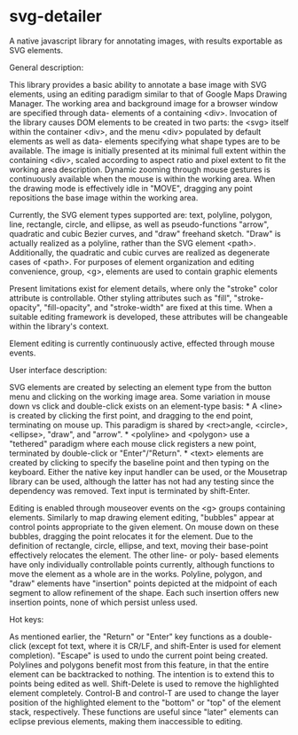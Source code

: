# svg-detailer
A native javascript library for annotating images, with results exportable as SVG elements.

 General description:

   This library provides a basic ability to annotate a base image with SVG elements, using an editing paradigm
   similar to that of Google Maps Drawing Manager.  The working area and background image for a browser window
   are specified through data- elements of a containing &lt;div&gt;.  Invocation of the library causes DOM elements to
   be created in two parts: the &lt;svg&gt; itself within the container &lt;div&gt;, and the menu &lt;div&gt; populated by default
   elements as well as data- elements specifying what shape types are to be available.  The image is initially
   presented at its minimal full extent within the containing &lt;div&gt;, scaled according to aspect ratio and pixel
   extent to fit the working area description.  Dynamic zooming through mouse gestures is continuously available
   when the mouse is within the working area.  When the drawing mode is effectively idle in "MOVE", dragging any
   point repositions the base image within the working area.

   Currently, the SVG element types supported are: text, polyline, polygon, line, rectangle, circle, and ellipse, as
   well as pseudo-functions "arrow", quadratic and cubic Bezier curves, and "draw" freehand sketch.  "Draw" is actually
   realized as a polyline, rather than the SVG element &lt;path&gt;.  Additionally, the quadratic and cubic curves are
   realized as degenerate cases of &lt;path&gt;.  For purposes of element organization and editing convenience, group, &lt;g&gt;,
   elements are used to contain graphic elements

   Present limitations exist for element details, where only the "stroke" color attribute is controllable.  Other
   styling attributes such as "fill", "stroke-opacity", "fill-opacity", and "stroke-width" are fixed at this time.
   When a suitable editing framework is developed, these attributes will be changeable within the library's context.

   Element editing is currently continuously active, effected through mouse events.

 User interface description:

   SVG elements are created by selecting an element type from the button menu and clicking on the working image area.
   Some variation in mouse down vs click and double-click exists on an element-type basis:
      * A &lt;line&gt; is created by clicking the first point, and dragging to the end point, terminating on mouse up.  This
        paradigm is shared by &lt;rect&gt;angle, &lt;circle&gt;, &lt;ellipse&gt;, "draw", and "arrow".
      * &lt;polyline&gt; and &lt;polygon&gt; use a "tethered" paradigm where each mouse click registers a new point,
        terminated by double-click or "Enter"/"Return".
      * &lt;text&gt; elements are created by clicking to specify the baseline point and then typing on the keyboard.  Either
        the native key input handler can be used, or the Mousetrap library can be used, although the latter has not had
        any testing since the dependency was removed.  Text input is terminated by shift-Enter.

   Editing is enabled through mouseover events on the &lt;g&gt; groups containing elements. Similarly to map drawing element
   editing, "bubbles" appear at control points appropriate to the given element. On mouse down on these bubbles,
   dragging the point relocates it for the element.  Due to the definition of rectangle, circle, ellipse, and text,
   moving their base-point effectively relocates the element.  The other line-  or poly- based elements have only
   individually controllable points currently, although functions to move the element as a whole are in the works.
   Polyline, polygon, and "draw" elements have "insertion" points depicted at the midpoint of each segment to allow
   refinement of the shape.  Each such insertion offers new insertion points, none of which persist unless used.

   Hot keys:

   As mentioned earlier, the "Return" or "Enter" key functions as a double-click (except fot text, where it is CR/LF,
   and shift-Enter is used for element completion).  "Escape" is used to undo the current point being created.
   Polylines and polygons benefit most from this feature, in that the entire element can be backtracked to nothing. The
   intention is to extend this to points being edited as well.  Shift-Delete is used to remove the highlighted element
   completely.  Control-B and control-T are used to change the layer position of the highlighted element to the
   "bottom" or "top" of the element stack, respectively.  These functions are useful since "later" elements can
   eclipse previous elements, making them inaccessible to editing.
